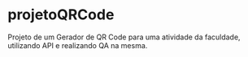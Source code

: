 # projetoQRCode
Projeto de um Gerador de QR Code para uma atividade da faculdade, utilizando API e realizando QA na mesma.
